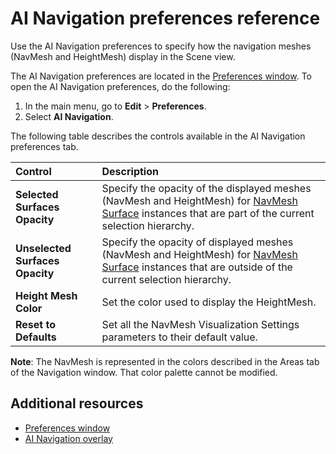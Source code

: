 # AI Navigation preferences reference

Use the AI Navigation preferences to specify how the navigation meshes (NavMesh and HeightMesh) display in the Scene view.

The AI Navigation preferences are located in the [Preferences window](xref:Preferences). To open the AI Navigation preferences, do the following:

1. In the main menu, go to **Edit** &gt; **Preferences**.
1. Select **AI Navigation**.

 The following table describes the controls available in the AI Navigation preferences tab.

| **Control**                     | **Description**                    |
|:--------------------------------|:-----------------------------------|
| **Selected Surfaces Opacity**   | Specify the opacity of the displayed meshes (NavMesh and HeightMesh) for [NavMesh Surface](NavMeshSurface) instances that are part of the current selection hierarchy.    |
| **Unselected Surfaces Opacity** | Specify the opacity of displayed meshes (NavMesh and HeightMesh) for [NavMesh Surface](NavMeshSurface.md) instances that are outside of the current selection hierarchy. |
| **Height Mesh Color**           | Set the color used to display the HeightMesh.                                           |
| **Reset to Defaults**           | Set all the NavMesh Visualization Settings parameters to their default value. |

 **Note**: The NavMesh is represented in the colors described in the Areas tab of the Navigation window. That color palette cannot be modified.

## Additional resources
- [Preferences window](xref:Preferences)
- [AI Navigation overlay](NavigationOverlay.md)
